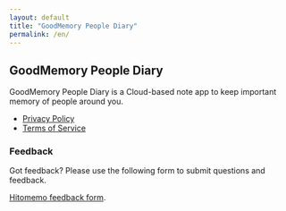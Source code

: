 ```yaml
---
layout: default
title: "GoodMemory People Diary"
permalink: /en/
---
```


## GoodMemory People Diary

GoodMemory People Diary is a Cloud-based note app to keep important memory of people around you.

- [Privacy Policy](/en/privacy-policy/)
- [Terms of Service](/en/terms-of-service/)

### Feedback

Got feedback? Please use the following form to submit questions and feedback.

[Hitomemo feedback form](
https://docs.google.com/forms/d/1KuMjJt5dHB3hX4SQQFMn_qUfQOndXzuf8sVBseaGifU/viewform).
